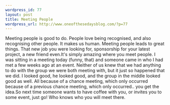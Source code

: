 ```yaml
--- 
wordpress_id: 77
layout: post
title: Meeting People
wordpress_url: http://www.oneofthesedaysblog.com/?p=77
---
```

Meeting people is good to do. People love being recognised, and also recognising other people. It makes us human. Meeting people leads to great things. That new job you were looking for, sponsorship for your latest project, a new friend even.It's simply amazing where you meet people. I was sitting in a meeting today (funny, that) and someone came in who I had met a few weeks ago at an event. Neither of us knew that we had anything to do with the group we were both meeting with, but it just so happened that we did. I looked good, he looked good, and the group in the middle looked good as well. All because of a chance meeting, which only occurred because of a previous chance meeting, which only occurred.. you get the idea.So next time someone wants to have coffee with you, or invites you to some event, just go! Who knows who you will meet there.
